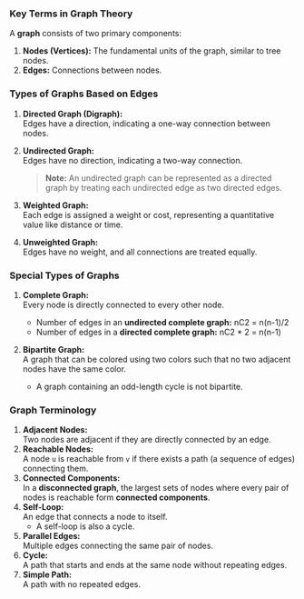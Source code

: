 ### Key Terms in Graph Theory

A **graph** consists of two primary components:
1. **Nodes (Vertices):** The fundamental units of the graph, similar to tree nodes.
2. **Edges:** Connections between nodes.

### Types of Graphs Based on Edges
1. **Directed Graph (Digraph):**  
   Edges have a direction, indicating a one-way connection between nodes.
2. **Undirected Graph:**  
   Edges have no direction, indicating a two-way connection.

   > **Note:** An undirected graph can be represented as a directed graph by treating each undirected edge as two directed edges.

3. **Weighted Graph:**  
   Each edge is assigned a weight or cost, representing a quantitative value like distance or time.
4. **Unweighted Graph:**  
   Edges have no weight, and all connections are treated equally.

### Special Types of Graphs
1. **Complete Graph:**  
   Every node is directly connected to every other node.
   - Number of edges in an **undirected complete graph:** nC2 = n(n-1)/2
   - Number of edges in a **directed complete graph:** nC2 * 2 = n(n-1)

2. **Bipartite Graph:**  
   A graph that can be colored using two colors such that no two adjacent nodes have the same color.
   - A graph containing an odd-length cycle is not bipartite.


### Graph Terminology
1. **Adjacent Nodes:**  
   Two nodes are adjacent if they are directly connected by an edge.
2. **Reachable Nodes:**  
   A node `u` is reachable from `v` if there exists a path (a sequence of edges) connecting them.
3. **Connected Components:**  
   In a **disconnected graph**, the largest sets of nodes where every pair of nodes is reachable form **connected components**.
4. **Self-Loop:**  
   An edge that connects a node to itself.
    - A self-loop is also a cycle.
5. **Parallel Edges:**  
   Multiple edges connecting the same pair of nodes.
6. **Cycle:**  
   A path that starts and ends at the same node without repeating edges.
7. **Simple Path:**  
   A path with no repeated edges.
